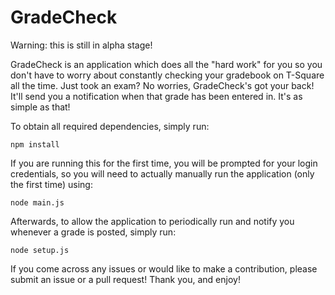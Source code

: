 # GradeCheck

Warning: this is still in alpha stage!

GradeCheck is an application which does all the "hard work" for you so you don't have to worry about constantly checking your gradebook on T-Square all the time. Just took an exam? No worries, GradeCheck's got your back! It'll send you a notification when that grade has been entered in. It's as simple as that!

To obtain all required dependencies, simply run:

    npm install
    
If you are running this for the first time, you will be prompted for your login credentials, so you will need to actually manually run the application (only the first time) using:

    node main.js

Afterwards, to allow the application to periodically run and notify you whenever a grade is posted, simply run:

    node setup.js


If you come across any issues or would like to make a contribution, please submit an issue or a pull request! Thank you, and enjoy!
